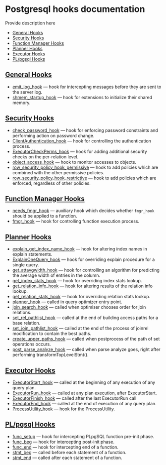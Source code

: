 # Postgresql hooks documentation

Provide description here

* [General Hooks](#general-hooks)
* [Security Hooks](#security-hooks)
* [Function Manager Hooks](#function-manager-hooks)
* [Planner Hooks](#planner-hooks)
* [Executor Hooks](#executor-hooks)
* [PL/pgsql Hooks](#plpgsql-hooks)


## [General Hooks](Detailed.md#general-hooks)



* [emit_log_hook](Detailed.md#emit_log_hook) — hook for intercepting messages before they are sent to the server log.
* [shmem_startup_hook](Detailed.md#shmem_startup_hook) — hook for extensions to initialize their shared memory.

## [Security Hooks](Detailed.md#security-hooks)



* [check_password_hook](Detailed.md#check_password_hook) — hook for enforcing password constraints and performing action on password change.
* [ClientAuthentication_hook](Detailed.md#ClientAuthentication_hook) — hook for controlling the authentication process.
* [ExecutorCheckPerms_hook](Detailed.md#ExecutorCheckPerms_hook) — hook for adding additional security checks on the per-relation level.
* [object_access_hook](Detailed.md#object_access_hook) — hook to monitor accesses to objects.
* [row_security_policy_hook_permissive](Detailed.md#row_security_policy_hook_permissive) — hook to add policies which are combined with the other permissive policies.
* [row_security_policy_hook_restrictive](Detailed.md#row_security_policy_hook_restrictive) — hook to add policies which are enforced, regardless of other policies.

## [Function Manager Hooks](Detailed.md#function-manager-hooks)



* [needs_fmgr_hook](Detailed.md#needs_fmgr_hook) — auxiliary hook which decides whether `fmgr_hook` should be applied to a function.
* [fmgr_hook](Detailed.md#fmgr_hook) — hook for controlling function execution process.

## [Planner Hooks](Detailed.md#planner-hooks)



* [explain_get_index_name_hook](Detailed.md#explain_get_index_name_hook) — hook for altering index names in explain statements.
* [ExplainOneQuery_hook](Detailed.md#ExplainOneQuery_hook) — hook for overriding explain procedure for a single query.
* [get_attavgwidth_hook](Detailed.md#get_attavgwidth_hook) — hook for controlling an algorithm for predicting the average width of entries in the column.
* [get_index_stats_hook](Detailed.md#get_index_stats_hook) — hook for overriding index stats lookup.
* [get_relation_info_hook](Detailed.md#get_relation_info_hook) — hook for altering results of the relation info lookup.
* [get_relation_stats_hook](Detailed.md#get_relation_stats_hook) — hook for overriding relation stats lookup.
* [planner_hook](Detailed.md#planner_hook) — called in query optimizer entry point.
* [join_search_hook](Detailed.md#join_search_hook) — called when optimiser chooses order for join relations.
* [set_rel_pathlist_hook](Detailed.md#set_rel_pathlist_hook) — called at the end of building access paths for a base relation.
* [set_join_pathlist_hook](Detailed.md#set_join_pathlist_hook) — called at the end of the process of joinrel modification to contain the best paths.
* [create_upper_paths_hook](Detailed.md#create_upper_paths_hook) — called when postprocess of the path of set operations occurs.
* [post_parse_analyze_hook](Detailed.md#post_parse_analyze_hook) — called when parse analyze goes, right after performing transformTopLevelStmt().

## [Executor Hooks](Detailed.md#executor-hooks)



* [ExecutorStart_hook](Detailed.md#ExecutorStart_hook) — called at the beginning of any execution of any query plan.
* [ExecutorRun_hook](Detailed.md#ExecutorRun_hook) — called at any plan execution, after ExecutorStart.
* [ExecutorFinish_hook](Detailed.md#ExecutorFinish_hook) — called after the last ExecutorRun call
* [ExecutorEnd_hook](Detailed.md#ExecutorEnd_hook) — called at the end of execution of any query plan.
* [ProcessUtility_hook](Detailed.md#ProcessUtility_hook) — hook for the ProcessUtility.

## [PL/pgsql Hooks](Detailed.md#plpgsql-hooks)



* [func_setup](Detailed.md#func_setup) — hook for intercepting PLpgSQL function pre-init phase.
* [func_beg](Detailed.md#func_beg) — hook for intercepting post-init phase.
* [func_end](Detailed.md#func_end) — hook for intercepting end of a function.
* [stmt_beg](Detailed.md#stmt_beg) — called before each statement of a function.
* [stmt_end](Detailed.md#stmt_end) — called after each statement of a function.

